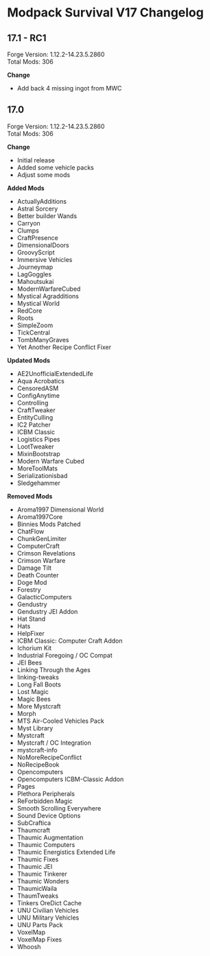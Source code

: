 # Modpack Survival V17 Changelog

## 17.1 - RC1

Forge Version: 1.12.2-14.23.5.2860  
Total Mods: 306

**Change**

- Add back 4 missing ingot from MWC

## 17.0

Forge Version: 1.12.2-14.23.5.2860  
Total Mods: 306

**Change**

- Initial release
- Added some vehicle packs
- Adjust some mods

**Added Mods**

- ActuallyAdditions
- Astral Sorcery
- Better builder Wands
- Carryon
- Clumps
- CraftPresence
- DimensionalDoors
- GroovyScript
- Immersive Vehicles
- Journeymap
- LagGoggles
- Mahoutsukai
- ModernWarfareCubed
- Mystical Agradditions
- Mystical World
- RedCore
- Roots
- SimpleZoom
- TickCentral
- TombManyGraves
- Yet Another Recipe Conflict Fixer

**Updated Mods**

- AE2UnofficialExtendedLife
- Aqua Acrobatics
- CensoredASM
- ConfigAnytime
- Controlling
- CraftTweaker
- EntityCulling
- IC2 Patcher
- ICBM Classic
- Logistics Pipes
- LootTweaker
- MixinBootstrap
- Modern Warfare Cubed
- MoreToolMats
- Serializationisbad
- Sledgehammer

**Removed Mods**

- Aroma1997 Dimensional World
- Aroma1997Core
- Binnies Mods Patched
- ChatFlow
- ChunkGenLimiter
- ComputerCraft
- Crimson Revelations
- Crimson Warfare
- Damage Tilt
- Death Counter
- Doge Mod
- Forestry
- GalacticComputers
- Gendustry
- Gendustry JEI Addon
- Hat Stand
- Hats
- HelpFixer
- ICBM Classic: Computer Craft Addon
- Ichorium Kit
- Industrial Foregoing / OC Compat
- JEI Bees
- Linking Through the Ages
- linking-tweaks
- Long Fall Boots
- Lost Magic
- Magic Bees
- More Mystcraft
- Morph
- MTS Air-Cooled Vehicles Pack
- Myst Library
- Mystcraft
- Mystcraft / OC Integration
- mystcraft-info
- NoMoreRecipeConflict
- NoRecipeBook
- Opencomputers
- Opencomputers ICBM-Classic Addon
- Pages
- Plethora Peripherals
- ReForbidden Magic
- Smooth Scrolling Everywhere
- Sound Device Options
- SubCraftica
- Thaumcraft
- Thaumic Augmentation
- Thaumic Computers
- Thaumic Energistics Extended Life
- Thaumic Fixes
- Thaumic JEI
- Thaumic Tinkerer
- Thaumic Wonders
- ThaumicWaila
- ThaumTweaks
- Tinkers OreDict Cache
- UNU Civilian Vehicles
- UNU Military Vehicles
- UNU Parts Pack
- VoxelMap
- VoxelMap Fixes
- Whoosh
